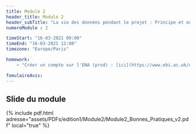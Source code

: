 ```yaml
---
title: Module 2
header_title: Module 2
header_subTitle: "La vie des données pendant le projet : Principe et outils pour organiser, nommer, versionner, stocker, archiver, mes données"
numeroModule : 2

timeStart: "16-03-2021 09:00"
timeEnd: "16-03-2021 12:00"
timezone: "Europe/Paris"

homework:
    - "Créer un compte sur l'ENA (prod) : [ici](https://www.ebi.ac.uk/ena/submit/webin/accountInfo)"

fomulaireAvis: 
---
```


## Slide du module

{% include pdf.html adresse="assets/PDFs/edition1/Module2/Module2_Bonnes_Pratiques_v2.pdf" local="true" %}